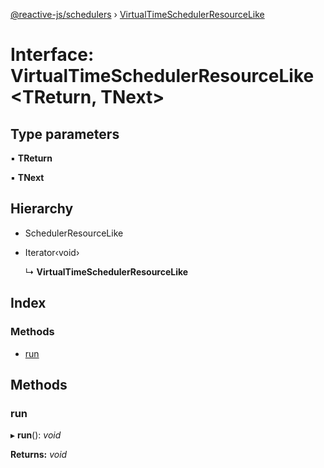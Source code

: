 [@reactive-js/schedulers](../README.md) › [VirtualTimeSchedulerResourceLike](virtualtimeschedulerresourcelike.md)

# Interface: VirtualTimeSchedulerResourceLike <**TReturn, TNext**>

## Type parameters

▪ **TReturn**

▪ **TNext**

## Hierarchy

* SchedulerResourceLike

* Iterator‹void›

  ↳ **VirtualTimeSchedulerResourceLike**

## Index

### Methods

* [run](virtualtimeschedulerresourcelike.md#run)

## Methods

###  run

▸ **run**(): *void*

**Returns:** *void*
